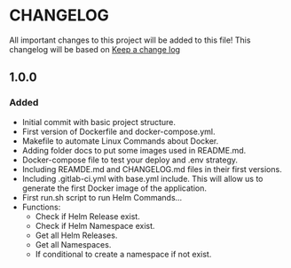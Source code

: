 # CHANGELOG

All important changes to this project will be added to this file! This changelog will be based on [Keep a change log](http://keepachangelog.com/)

## 1.0.0

### Added

* Initial commit with basic project structure.
* First version of Dockerfile and docker-compose.yml.
* Makefile to automate Linux Commands about Docker.
* Adding folder docs to put some images used in README.md.
* Docker-compose file to test your deploy and .env strategy.
* Including REAMDE.md and CHANGELOG.md files in their first versions.
* Including .gitlab-ci.yml with base.yml include. This will allow us to generate the first Docker image of the application.
* First run.sh script to run Helm Commands...
* Functions:
    * Check if Helm Release exist.
    * Check if Helm Namespace exist.
    * Get all Helm Releases.
    * Get all Namespaces.
    * If conditional to create a namespace if not exist.
    